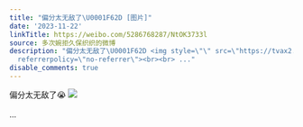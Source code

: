 ```yaml
---
title: "偏分太无敌了\U0001F62D [图片]"
date: '2023-11-22'
linkTitle: https://weibo.com/5286768287/NtOK3733l
source: 多次婉拒久保织织的微博
description: "偏分太无敌了\U0001F62D <img style=\"\" src=\"https://tvax2.sinaimg.cn/large/005LMJWfgy1hk4g462mgtj314w0n0wil.jpg\"
  referrerpolicy=\"no-referrer\"><br><br> ..."
disable_comments: true
---
```

偏分太无敌了😭 <img style="" src="https://tvax2.sinaimg.cn/large/005LMJWfgy1hk4g462mgtj314w0n0wil.jpg" referrerpolicy="no-referrer"><br><br> ...